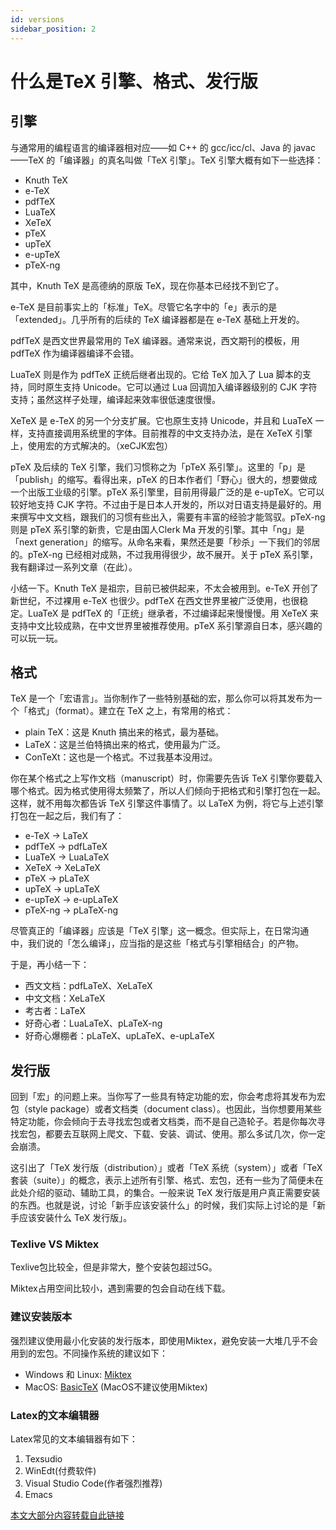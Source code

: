 ```yaml
---
id: versions
sidebar_position: 2
---
```


# 什么是TeX 引擎、格式、发行版

## 引擎
与通常用的编程语言的编译器相对应——如 C++ 的 gcc/icc/cl、Java 的 javac——TeX 的「编译器」的真名叫做「TeX 引擎」。TeX 引擎大概有如下一些选择：

- Knuth TeX
- e-TeX
- pdfTeX
- LuaTeX
- XeTeX
- pTeX
- upTeX
- e-upTeX
- pTeX-ng

其中，Knuth TeX 是高德纳的原版 TeX，现在你基本已经找不到它了。

e-TeX 是目前事实上的「标准」TeX。尽管它名字中的「e」表示的是「extended」。几乎所有的后续的 TeX 编译器都是在 e-TeX 基础上开发的。

pdfTeX 是西文世界最常用的 TeX 编译器。通常来说，西文期刊的模板，用 pdfTeX 作为编译器编译不会错。

LuaTeX 则是作为 pdfTeX 正统后继者出现的。它给 TeX 加入了 Lua 脚本的支持，同时原生支持 Unicode。它可以通过 Lua 回调加入编译器级别的 CJK 字符支持；虽然这样子处理，编译起来效率很低速度很慢。

XeTeX 是 e-TeX 的另一个分支扩展。它也原生支持 Unicode，并且和 LuaTeX 一样，支持直接调用系统里的字体。目前推荐的中文支持办法，是在 XeTeX 引擎上，使用宏的方式解决的。（xeCJK宏包）

pTeX 及后续的 TeX 引擎，我们习惯称之为「pTeX 系引擎」。这里的「p」是「publish」的缩写。看得出来，pTeX 的日本作者们「野心」很大的，想要做成一个出版工业级的引擎。pTeX 系引擎里，目前用得最广泛的是 e-upTeX。它可以较好地支持 CJK 字符。不过由于是日本人开发的，所以对日语支持是最好的。用来撰写中文文档，跟我们的习惯有些出入，需要有丰富的经验才能驾驭。pTeX-ng 则是 pTeX 系引擎的新贵，它是由国人Clerk Ma 开发的引擎。其中「ng」是「next generation」的缩写。从命名来看，果然还是要「秒杀」一下我们的邻居的。pTeX-ng 已经相对成熟，不过我用得很少，故不展开。关于 pTeX 系引擎，我有翻译过一系列文章（在此）。

小结一下。Knuth TeX 是祖宗，目前已被供起来，不太会被用到。e-TeX 开创了新世纪，不过裸用 e-TeX 也很少。pdfTeX 在西文世界里被广泛使用，也很稳定。LuaTeX 是 pdfTeX 的「正统」继承者，不过编译起来慢慢慢。用 XeTeX 来支持中文比较成熟，在中文世界里被推荐使用。pTeX 系引擎源自日本，感兴趣的可以玩一玩。

## 格式

TeX 是一个「宏语言」。当你制作了一些特别基础的宏，那么你可以将其发布为一个「格式」（format）。建立在 TeX 之上，有常用的格式：

- plain TeX：这是 Knuth 搞出来的格式，最为基础。
- LaTeX：这是兰伯特搞出来的格式，使用最为广泛。
- ConTeXt：这也是一个格式。不过我基本没用过。

你在某个格式之上写作文档（manuscript）时，你需要先告诉 TeX 引擎你要载入哪个格式。因为格式使用得太频繁了，所以人们倾向于把格式和引擎打包在一起。这样，就不用每次都告诉 TeX 引擎这件事情了。以 LaTeX 为例，将它与上述引擎打包在一起之后，我们有了：

- e-TeX -> LaTeX
- pdfTeX -> pdfLaTeX
- LuaTeX -> LuaLaTeX
- XeTeX -> XeLaTeX
- pTeX -> pLaTeX
- upTeX -> upLaTeX
- e-upTeX -> e-upLaTeX
- pTeX-ng -> pLaTeX-ng

尽管真正的「编译器」应该是「TeX 引擎」这一概念。但实际上，在日常沟通中，我们说的「怎么编译」，应当指的是这些「格式与引擎相结合」的产物。

于是，再小结一下：

- 西文文档：pdfLaTeX、XeLaTeX
- 中文文档：XeLaTeX
- 考古者：LaTeX
- 好奇心者：LuaLaTeX、pLaTeX-ng
- 好奇心爆棚者：pLaTeX、upLaTeX、e-upLaTeX

## 发行版

回到「宏」的问题上来。当你写了一些具有特定功能的宏，你会考虑将其发布为宏包（style package）或者文档类（document class）。也因此，当你想要用某些特定功能，你会倾向于去寻找宏包或者文档类，而不是自己造轮子。若是你每次寻找宏包，都要去互联网上爬文、下载、安装、调试、使用。那么多试几次，你一定会崩溃。

这引出了「TeX 发行版（distribution）」或者「TeX 系统（system）」或者「TeX 套装（suite）」的概念，表示上述所有引擎、格式、宏包，还有一些为了简便未在此处介绍的驱动、辅助工具，的集合。一般来说 TeX 发行版是用户真正需要安装的东西。也就是说，讨论「新手应该安装什么」的时候，我们实际上讨论的是「新手应该安装什么 TeX 发行版」。

### Texlive VS Miktex

Texlive包比较全，但是非常大，整个安装包超过5G。

Miktex占用空间比较小，遇到需要的包会自动在线下载。


### 建议安装版本

强烈建议使用最小化安装的发行版本，即使用Miktex，避免安装一大堆几乎不会用到的宏包。不同操作系统的建议如下：

- Windows 和 Linux: [Miktex](https://miktex.org/download)
- MacOS:  [BasicTeX](https://tug.org/mactex/morepackages.html) (MacOS不建议使用Miktex)

### Latex的文本编辑器

Latex常见的文本编辑器有如下：
 
1. Texsudio
2. WinEdt(付费软件)
3. Visual Studio Code(作者强烈推荐)
4. Emacs

[本文大部分内容转载自此链接](https://liam.page/2018/11/26/introduction-to-TeX-engine-format-and-distribution/)